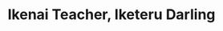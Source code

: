--- 
title: "Ikenai Teacher, Iketeru Darling"
publishdate: "2019-3-22T16:48:46+02:00"
src: "https://365manga.net/manga/ikenai-teacher-iketeru-darling"
image: "https://data.365manga.net/images/thumbnails/24528-ikenai-teacher-iketeru-darling.jpg"
description: "From Nekohana:- Meet Izumi and Tachibana. They're right in the middle of a very hot and heavy romance. Seems normal right? Except Tachibana is a teacher at Izumi's all girls high school. Calm and collected Izumi is part of the student council. Tachibana is lecherous and is always trying to find a way into Izumi's uniform. See if they can handle their hush-hush relationship and themselves."
---